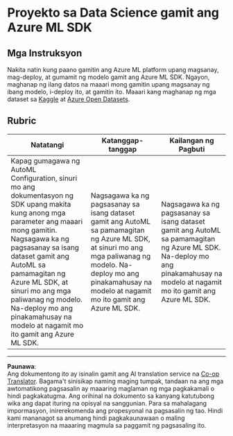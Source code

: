 <!--
CO_OP_TRANSLATOR_METADATA:
{
  "original_hash": "386efdbc19786951341f6956247ee990",
  "translation_date": "2025-08-28T02:26:38+00:00",
  "source_file": "5-Data-Science-In-Cloud/19-Azure/assignment.md",
  "language_code": "tl"
}
-->
# Proyekto sa Data Science gamit ang Azure ML SDK

## Mga Instruksyon

Nakita natin kung paano gamitin ang Azure ML platform upang magsanay, mag-deploy, at gumamit ng modelo gamit ang Azure ML SDK. Ngayon, maghanap ng ilang datos na maaari mong gamitin upang magsanay ng ibang modelo, i-deploy ito, at gamitin ito. Maaari kang maghanap ng mga dataset sa [Kaggle](https://kaggle.com) at [Azure Open Datasets](https://azure.microsoft.com/services/open-datasets/catalog?WT.mc_id=academic-77958-bethanycheum&ocid=AID3041109).

## Rubric

| Natatangi | Katanggap-tanggap | Kailangan ng Pagbuti |
|-----------|-------------------|----------------------|
|Kapag gumagawa ng AutoML Configuration, sinuri mo ang dokumentasyon ng SDK upang makita kung anong mga parameter ang maaari mong gamitin. Nagsagawa ka ng pagsasanay sa isang dataset gamit ang AutoML sa pamamagitan ng Azure ML SDK, at sinuri mo ang mga paliwanag ng modelo. Na-deploy mo ang pinakamahusay na modelo at nagamit mo ito gamit ang Azure ML SDK. | Nagsagawa ka ng pagsasanay sa isang dataset gamit ang AutoML sa pamamagitan ng Azure ML SDK, at sinuri mo ang mga paliwanag ng modelo. Na-deploy mo ang pinakamahusay na modelo at nagamit mo ito gamit ang Azure ML SDK. | Nagsagawa ka ng pagsasanay sa isang dataset gamit ang AutoML sa pamamagitan ng Azure ML SDK. Na-deploy mo ang pinakamahusay na modelo at nagamit mo ito gamit ang Azure ML SDK. |

---

**Paunawa**:  
Ang dokumentong ito ay isinalin gamit ang AI translation service na [Co-op Translator](https://github.com/Azure/co-op-translator). Bagama't sinisikap naming maging tumpak, tandaan na ang mga awtomatikong pagsasalin ay maaaring maglaman ng mga pagkakamali o hindi pagkakatugma. Ang orihinal na dokumento sa kanyang katutubong wika ang dapat ituring na opisyal na sanggunian. Para sa mahalagang impormasyon, inirerekomenda ang propesyonal na pagsasalin ng tao. Hindi kami mananagot sa anumang hindi pagkakaunawaan o maling interpretasyon na maaaring magmula sa paggamit ng pagsasaling ito.